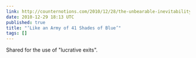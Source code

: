 ```yaml
---
link: http://counternotions.com/2010/12/28/the-unbearable-inevitability-of-being-android-1995/
date: 2010-12-29 18:13 UTC
published: true
title: "‘Like an Army of 41 Shades of Blue’"
tags: []
---
```


Shared for the use of "lucrative exits".

